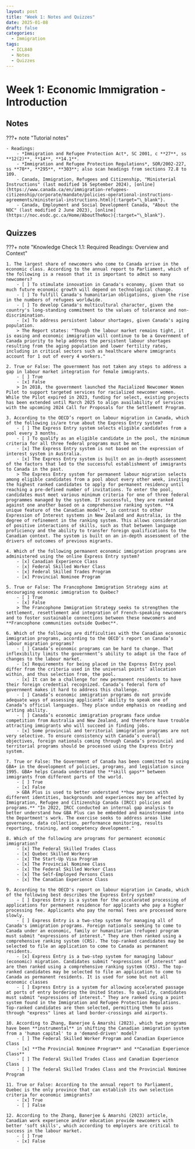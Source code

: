 ```yaml
---
layout: post
title: "Week 1: Notes and Quizzes"
date: 2025-01-08
draft: false
categories:
  - Immigration
tags:
  - ICL840
  - Notes
  - Quizzes
---
```


# Week 1: Economic Immigration - Introduction

## Notes

???+ note "Tutorial notes"

    - Readings:
        - *Immigration and Refugee Protection Act*, SC 2001, c **27**, ss **12(2)**, **14**, **14.1**.
        - *Immigration and Refugee Protection Regulations*, SOR/2002-227, ss **70**, **295**, **303**; also scan headings from sections 72.8 to 109.
        - Canada, Immigration, Refugees and Citizenship, "Ministerial Instructions" (last modified 16 September 2024), [online](https://www.canada.ca/en/immigration-refugees-citizenship/corporate/mandate/policies-operational-instructions-agreements/ministerial-instructions.html){:target="\_blank"}.
        - Canada, Employment and Social Development Canada, "About the NOC" (last modified 2 June 2023), [online](https://noc.esdc.gc.ca/Home/AboutTheNoc){:target="\_blank"}.

## Quizzes

???+ note "Knowledge Check 1.1: Required Readings: Overview and Context"

    1. The largest share of newcomers who come to Canada arrive in the economic class. According to the annual report to Parliament, which of the following is a reason that it is important to admit so many newcomers?
        - [ ] To stimulate innovation in Canada's economy, given that so much future economic growth will depend on technological change.
        - [ ] To fulfill Canada's humanitarian obligations, given the rise in the numbers of refugees worldwide.
        - [ ] To develop Canada's multicultural character, given the country's long-standing commitment to the values of tolerance and non-discrimination.
        - [x] To address persistent labour shortages, given Canada's aging population.
        > The Report states: "Though the labour market remains tight, it is easing and economic immigration will continue to be a Government of Canada priority to help address the persistent labour shortages resulting from the aging population and lower fertility rates, including in critical sectors such as healthcare where immigrants account for 1 out of every 4 workers."

    2. True or False: The government has not taken any steps to address a gap in labour market integration for female immigrants.
        - [ ] True
        - [x] False
        > In 2018, the government launched the Racialized Newcomer Women Pilot to support targeted services for racialized newcomer women. While the Pilot expired in 2023, funding for select, existing projects has been extended until March 2025 to align availability of services with the upcoming 2024 Call for Proposals for the Settlement Program.

    3. According to the OECD’s report on labour migration in Canada, which of the following is/are true about the Express Entry system?
        - [ ] The Express Entry system selects eligible candidates from a pool every 3 months.
        - [ ] To qualify as an eligible candidate in the pool, the minimum criteria for all three federal programs must be met.
        - [x] The Express Entry system is not based on the expression of interest system in Australia.
        - [x] The Express Entry system is built on an in-depth assessment of the factors that led to the successful establishment of immigrants to Canada in the past.
        > The Express Entry system for permanent labour migration selects among eligible candidates from a pool about every other week, inviting the highest ranked candidates to apply for permanent residency until reaching a pre-defined number of invitations. To enter the pool, candidates must meet various minimum criteria for one of three federal programmes managed by the system. If successful, they are ranked against one another based on a comprehensive ranking system. **A unique feature of the Canadian model**, in contrast to other Expression of Interest systems in New Zealand and Australia, is the degree of refinement in the ranking system. This allows consideration of positive interactions of skills, such as that between language proficiency and the ability to transfer foreign qualifications to the Canadian context. The system is built on an in-depth assessment of the drivers of outcomes of previous migrants.

    4. Which of the following permanent economic immigration programs are administered using the online Express Entry system?
        - [x] Canadian Experience Class
        - [x] Federal Skilled Worker Class
        - [x] Federal Skilled Trades Program
        - [x] Provincial Nominee Program

    5. True or False: The Francophone Immigration Strategy aims at encouraging economic immigration to Quebec?
        - [ ] True
        - [x] False
        > The Francophone Immigration Strategy seeks to strengthen the settlement, resettlement and integration of French-speaking newcomers and to foster sustainable connections between these newcomers and **Francophone communities outside Quebec**.

    6. Which of the following are difficulties with the Canadian economic immigration programs, according to the OECD’s report on Canada’s labour migration programs?
        - [ ] Canada’s economic programs can be hard to change. That inflexibility limits the government’s ability to adapt in the face of changes to the labour market.
        - [x] Requirements for being placed in the Express Entry pool differ from the criteria used in the universal points’ allocation within, and thus selection from, the pool.
        - [x] It can be a challenge for new permanent residents to have their foreign credential recognized. Canada’s federal form of government makes it hard to address this challenge.
        - [ ] Canada’s economic immigration programs do not provide adequate ways of assessing applicants’ ability to speak one of Canada’s official languages. They place undue emphasis on reading and writing ability.
        - [ ] Canada’s economic immigration programs face undue competition from Australia and New Zealand, and therefore have trouble attracting immigrants who will succeed in finding jobs.
        - [x] Some provincial and territorial immigration programs are not very selective. To ensure consistency with Canada’s overall objectives, foreign nationals coming through Canada’s provincial and territorial programs should be processed using the Express Entry system.

    7. True or False: The Government of Canada has been committed to using GBA+ in the development of policies, programs, and legislation since 1995. GBA+ helps Canada understand the **skill gaps** between immigrants from different parts of the world.
        - [ ] True
        - [x] False
        > GBA Plus is used to better understand **how persons with different identities, backgrounds and experiences may be affected by Immigration, Refugee and Citizenship Canada (IRCC) policies and programs.** "In 2022, IRCC conducted an internal gap analysis to better understand how GBA Plus can be embedded and mainstreamed into the Department's work. The exercise seeks to address areas like governance, data collection, performance monitoring, results reporting, training, and competency development."

    8. Which of the following are programs for permanent economic immigration?
        - [x] The Federal Skilled Trades Class
        - [x] Quebec Skilled Workers
        - [x] The Start-Up Visa Program
        - [x] The Provincial Nominee Class
        - [x] The Federal Skilled Worker Class
        - [x] The Self-Employed Persons Class
        - [x] The Canadian Experience Class

    9. According to the OECD's report on labour migration in Canada, which of the following best describes the Express Entry system?
        - [ ] Express Entry is a system for the accelerated processing of applications for permanent residence for applicants who pay a higher processing fee. Applicants who pay the normal fees are processed more slowly.
        - [ ] Express Entry is a two-step system for managing all of Canada's immigration programs. Foreign nationals seeking to come to Canada under an economic, family or humanitarian (refugee) program must submit "expressions of interest." They are then ranked using a comprehensive ranking system (CRS). The top-ranked candidates may be selected to file an application to come to Canada as permanent residents.
        - [x] Express Entry is a two-step system for managing labour (economic) migration. Candidates submit "expressions of interest" and are then ranked using a comprehensive ranking system (CRS). The top-ranked candidates may be selected to file an application to come to Canada as permanent residents. It is used for some but not all economic classes
        - [ ] Express Entry is a system for allowing accelerated passage at ports of entry bordering the United States. To qualify, candidates must submit "expressions of interest." They are ranked using a point system found in the Immigration and Refugee Protection Regulations. Top-ranked candidates are then selected, permitting them to pass through "express" lines at land border-crossings and airports.

    10. According to Zhang, Banerjee & Amarshi (2023), which two programs have been **instrumental** in shifting the Canadian immigration system from a 'human capital' to a 'demand-driven' model?
        - [ ] The Federal Skilled Worker Program and Canadian Experience Class
        - [x] **The Provincial Nominee Program** and **Canadian Experience Class**
        - [ ] The Federal Skilled Trades Class and Canadian Experience Class
        - [ ] The federal Skilled Trades Class and the Provincial Nominee Program

    11. True or False: According to the annual report to Parliament, Quebec is the only province that can establish its own selection criteria for economic immigrants?
        - [x] True
        - [ ] False

    12. According to the Zhang, Banerjee & Amarshi (2023) article, Canadian work experience and/or education provide newcomers with better 'soft skills', which according to employers are critical to success in the labour market.
        - [ ] True
        - [x] False
